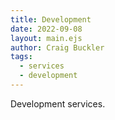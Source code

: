 ```yaml
---
title: Development
date: 2022-09-08
layout: main.ejs
author: Craig Buckler
tags:
  - services
  - development
---
```


Development services.
